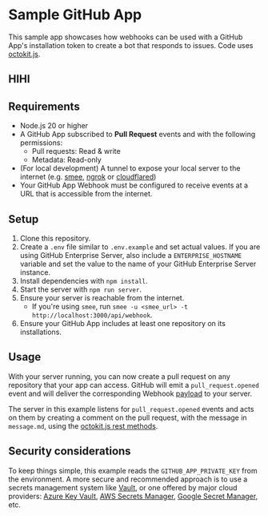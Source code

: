 # Sample GitHub App

This sample app showcases how webhooks can be used with a GitHub App's installation token to create a bot that responds to issues. Code uses [octokit.js](https://github.com/octokit/octokit.js).

## HIHI

## Requirements

- Node.js 20 or higher
- A GitHub App subscribed to **Pull Request** events and with the following permissions:
  - Pull requests: Read & write
  - Metadata: Read-only
- (For local development) A tunnel to expose your local server to the internet (e.g. [smee](https://smee.io/), [ngrok](https://ngrok.com/) or [cloudflared](https://developers.cloudflare.com/cloudflare-one/connections/connect-apps/install-and-setup/tunnel-guide/local/))
- Your GitHub App Webhook must be configured to receive events at a URL that is accessible from the internet.

## Setup

1. Clone this repository.
2. Create a `.env` file similar to `.env.example` and set actual values. If you are using GitHub Enterprise Server, also include a `ENTERPRISE_HOSTNAME` variable and set the value to the name of your GitHub Enterprise Server instance.
3. Install dependencies with `npm install`.
4. Start the server with `npm run server`.
5. Ensure your server is reachable from the internet.
    - If you're using `smee`, run `smee -u <smee_url> -t http://localhost:3000/api/webhook`.
6. Ensure your GitHub App includes at least one repository on its installations.

## Usage

With your server running, you can now create a pull request on any repository that
your app can access. GitHub will emit a `pull_request.opened` event and will deliver
the corresponding Webhook [payload](https://docs.github.com/webhooks-and-events/webhooks/webhook-events-and-payloads#pull_request) to your server.

The server in this example listens for `pull_request.opened` events and acts on
them by creating a comment on the pull request, with the message in `message.md`,
using the [octokit.js rest methods](https://github.com/octokit/octokit.js#octokitrest-endpoint-methods).

## Security considerations

To keep things simple, this example reads the `GITHUB_APP_PRIVATE_KEY` from the
environment. A more secure and recommended approach is to use a secrets management system
like [Vault](https://www.vaultproject.io/use-cases/key-management), or one offered
by major cloud providers:
[Azure Key Vault](https://learn.microsoft.com/en-us/azure/key-vault/secrets/quick-create-node?tabs=windows),
[AWS Secrets Manager](https://docs.aws.amazon.com/AWSJavaScriptSDK/v3/latest/clients/client-secrets-manager/),
[Google Secret Manager](https://cloud.google.com/nodejs/docs/reference/secret-manager/latest),
etc.
